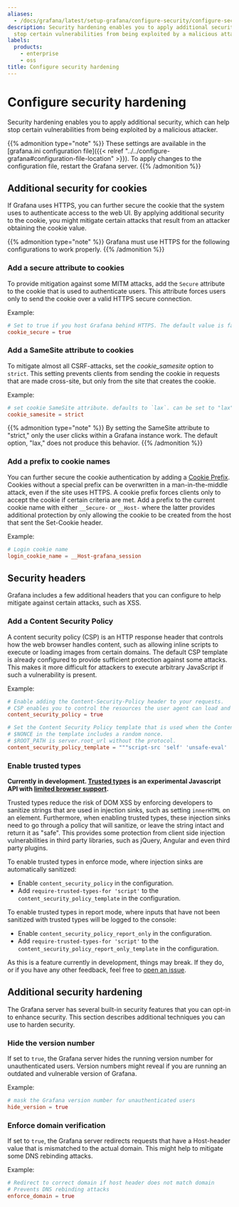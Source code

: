 ```yaml
---
aliases:
  - /docs/grafana/latest/setup-grafana/configure-security/configure-security-hardening/
description: Security hardening enables you to apply additional security which might
  stop certain vulnerabilities from being exploited by a malicious attacker.
labels:
  products:
    - enterprise
    - oss
title: Configure security hardening
---
```


# Configure security hardening

Security hardening enables you to apply additional security, which can help stop certain vulnerabilities from being exploited by a malicious attacker.

{{% admonition type="note" %}}
These settings are available in the [grafana.ini configuration file]({{< relref "../../configure-grafana#configuration-file-location" >}}). To apply changes to the configuration file, restart the Grafana server.
{{% /admonition %}}

## Additional security for cookies

If Grafana uses HTTPS, you can further secure the cookie that the system uses to authenticate access to the web UI. By applying additional security to the cookie, you might mitigate certain attacks that result from an attacker obtaining the cookie value.

{{% admonition type="note" %}}
Grafana must use HTTPS for the following configurations to work properly.
{{% /admonition %}}

### Add a secure attribute to cookies

To provide mitigation against some MITM attacks, add the `Secure` attribute to the cookie that is used to authenticate users. This attribute forces users only to send the cookie over a valid HTTPS secure connection.

Example:

```toml
# Set to true if you host Grafana behind HTTPS. The default value is false.
cookie_secure = true
```

### Add a SameSite attribute to cookies

To mitigate almost all CSRF-attacks, set the _cookie_samesite_ option to `strict`. This setting prevents clients from sending the cookie in requests that are made cross-site, but only from the site that creates the cookie.

Example:

```toml
# set cookie SameSite attribute. defaults to `lax`. can be set to "lax", "strict", "none" and "disabled"
cookie_samesite = strict
```

{{% admonition type="note" %}}
By setting the SameSite attribute to "strict," only the user clicks within a Grafana instance work. The default option, "lax," does not produce this behavior.
{{% /admonition %}}

### Add a prefix to cookie names

You can further secure the cookie authentication by adding a [Cookie Prefix](https://googlechrome.github.io/samples/cookie-prefixes/). Cookies without a special prefix can be overwritten in a man-in-the-middle attack, even if the site uses HTTPS. A cookie prefix forces clients only to accept the cookie if certain criteria are met.
Add a prefix to the current cookie name with either `__Secure-` or `__Host-` where the latter provides additional protection by only allowing the cookie to be created from the host that sent the Set-Cookie header.

Example:

```toml
# Login cookie name
login_cookie_name = __Host-grafana_session
```

## Security headers

Grafana includes a few additional headers that you can configure to help mitigate against certain attacks, such as XSS.

### Add a Content Security Policy

A content security policy (CSP) is an HTTP response header that controls how the web browser handles content, such as allowing inline scripts to execute or loading images from certain domains. The default CSP template is already configured to provide sufficient protection against some attacks. This makes it more difficult for attackers to execute arbitrary JavaScript if such a vulnerability is present.

Example:

```toml
# Enable adding the Content-Security-Policy header to your requests.
# CSP enables you to control the resources the user agent can load and helps prevent XSS attacks.
content_security_policy = true

# Set the Content Security Policy template that is used when the Content-Security-Policy header is added to your requests.
# $NONCE in the template includes a random nonce.
# $ROOT_PATH is server.root_url without the protocol.
content_security_policy_template = """script-src 'self' 'unsafe-eval' 'unsafe-inline' 'strict-dynamic' $NONCE;object-src 'none';font-src 'self';style-src 'self' 'unsafe-inline' blob:;img-src * data:;base-uri 'self';connect-src 'self' grafana.com ws://$ROOT_PATH wss://$ROOT_PATH;manifest-src 'self';media-src 'none';form-action 'self';"""
```

### Enable trusted types

**Currently in development. [Trusted types](https://github.com/w3c/trusted-types/blob/main/explainer.md) is an experimental Javascript API with [limited browser support](https://developer.mozilla.org/en-US/docs/Web/HTTP/Headers/Content-Security-Policy/trusted-types#browser_compatibility).**

Trusted types reduce the risk of DOM XSS by enforcing developers to sanitize strings that are used in injection sinks, such as setting `innerHTML` on an element. Furthermore, when enabling trusted types, these injection sinks need to go through a policy that will sanitize, or leave the string intact and return it as "safe". This provides some protection from client side injection vulnerabilities in third party libraries, such as jQuery, Angular and even third party plugins.

To enable trusted types in enforce mode, where injection sinks are automatically sanitized:

- Enable `content_security_policy` in the configuration.
- Add `require-trusted-types-for 'script'` to the `content_security_policy_template` in the configuration.

To enable trusted types in report mode, where inputs that have not been sanitized with trusted types will be logged to the console:

- Enable `content_security_policy_report_only` in the configuration.
- Add `require-trusted-types-for 'script'` to the `content_security_policy_report_only_template` in the configuration.

As this is a feature currently in development, things may break. If they do, or if you have any other feedback, feel free to [open an issue](https://github.com/grafana/grafana/issues/new/choose).

## Additional security hardening

The Grafana server has several built-in security features that you can opt-in to enhance security. This section describes additional techniques you can use to harden security.

### Hide the version number

If set to `true`, the Grafana server hides the running version number for unauthenticated users. Version numbers might reveal if you are running an outdated and vulnerable version of Grafana.

Example:

```toml
# mask the Grafana version number for unauthenticated users
hide_version = true
```

### Enforce domain verification

If set to `true`, the Grafana server redirects requests that have a Host-header value that is mismatched to the actual domain. This might help to mitigate some DNS rebinding attacks.

Example:

```toml
# Redirect to correct domain if host header does not match domain
# Prevents DNS rebinding attacks
enforce_domain = true
```
